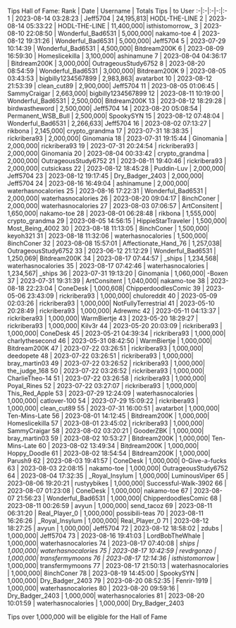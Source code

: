 Tips Hall of Fame:
Rank | Date | Username | Totals Tips | to User
:-|:-|:-|-:|:-
1 | 2023-08-14 03:28:23 | Jeff5704 | 24,195,813| HODL-THE-LINE
2 | 2023-08-14 05:33:22 | HODL-THE-LINE | 11,400,000| isthistomorrow_
3 | 2023-08-10 22:08:50 | Wonderful_Bad6531 | 5,000,000| nakamo-toe
4 | 2023-08-12 19:31:26 | Wonderful_Bad6531 | 5,000,000| Jeff5704
5 | 2023-07-29 10:14:39 | Wonderful_Bad6531 | 4,500,000| Bitdream200K
6 | 2023-08-09 16:59:30 | Homeslicekilla | 3,100,000| ashinamune
7 | 2023-08-04 04:36:17 | Bitdream200K | 3,000,000| OutrageousStudy6752
8 | 2023-08-20 08:54:59 | Wonderful_Bad6531 | 3,000,000| Bitdream200K
9 | 2023-08-05 03:43:53 | bigbilly1234567899 | 2,983,863| avatarbot
10 | 2023-08-12 21:53:39 | clean_cut89 | 2,900,000| Jeff5704
11 | 2023-08-05 01:06:45 | SammyCraigar | 2,663,000| bigbilly1234567899
12 | 2023-08-11 10:19:00 | Wonderful_Bad6531 | 2,500,000| Bitdream200K
13 | 2023-08-12 18:29:28 | birdwastheword | 2,500,000| Jeff5704
14 | 2023-08-20 05:08:54 | Permanent_WSB_Bull | 2,500,000| SpookySYN
15 | 2023-08-12 07:48:04 | Wonderful_Bad6531 | 2,266,633| Jeff5704
16 | 2023-08-02 07:13:27 | rikbona | 2,145,000| crypto_grandma
17 | 2023-07-31 18:38:35 | rickribera93 | 2,000,000| Ginomania
18 | 2023-07-31 19:15:44 | Ginomania | 2,000,000| rickribera93
19 | 2023-07-31 20:24:54 | rickribera93 | 2,000,000| Ginomania
20 | 2023-08-04 00:33:42 | crypto_grandma | 2,000,000| OutrageousStudy6752
21 | 2023-08-11 19:40:46 | rickribera93 | 2,000,000| cutsickass
22 | 2023-08-12 18:45:28 | Puddin-Luv | 2,000,000| Jeff5704
23 | 2023-08-12 19:17:45 | Dry_Badger_2403 | 2,000,000| Jeff5704
24 | 2023-08-16 16:49:04 | ashinamune | 2,000,000| waterhasnocalories
25 | 2023-08-16 17:22:31 | Wonderful_Bad6531 | 2,000,000| waterhasnocalories
26 | 2023-08-20 09:04:17 | 8inchConer | 2,000,000| waterhasnocalories
27 | 2023-08-03 07:06:57 | ArtConsitent | 1,650,000| nakamo-toe
28 | 2023-08-01 06:28:48 | rikbona | 1,555,000| crypto_grandma
29 | 2023-08-05 14:56:15 | HippieStarTraveler | 1,500,000| Most_Being_4002
30 | 2023-08-18 11:13:05 | 8inchConer | 1,500,000| keyoh321
31 | 2023-08-18 11:32:06 | waterhasnocalories | 1,500,000| 8inchConer
32 | 2023-08-08 15:57:01 | Affectionate_Hand_76 | 1,257,038| OutrageousStudy6752
33 | 2023-06-12 21:12:29 | Wonderful_Bad6531 | 1,250,069| Bitdream200K
34 | 2023-08-17 07:44:57 | _ships | 1,234,568| waterhasnocalories
35 | 2023-08-17 07:42:46 | waterhasnocalories | 1,234,567| _ships
36 | 2023-07-31 19:13:20 | Ginomania | 1,060,000| -Boxen
37 | 2023-07-31 19:31:39 | ArtConsitent | 1,040,000| nakamo-toe
38 | 2023-08-18 22:23:04 | ConeDesk | 1,000,608| ChipperdoodlesComic
39 | 2023-05-06 23:43:09 | rickribera93 | 1,000,000| chuloreddit
40 | 2023-05-09 02:03:26 | rickribera93 | 1,000,000| NotFullyTerrestrial
41 | 2023-05-10 20:28:49 | rickribera93 | 1,000,000| Adrewmc
42 | 2023-05-11 04:13:37 | rickribera93 | 1,000,000| WarmBiertje
43 | 2023-05-20 18:29:27 | rickribera93 | 1,000,000| Kilv3r
44 | 2023-05-20 20:03:09 | rickribera93 | 1,000,000| ConeDesk
45 | 2023-05-21 04:39:34 | rickribera93 | 1,000,000| charlythesecond
46 | 2023-05-31 08:42:50 | WarmBiertje | 1,000,000| Bitdream200K
47 | 2023-07-22 03:26:51 | rickribera93 | 1,000,000| deedopete
48 | 2023-07-22 03:26:51 | rickribera93 | 1,000,000| bray_martin03
49 | 2023-07-22 03:26:52 | rickribera93 | 1,000,000| the_judge_168
50 | 2023-07-22 03:26:52 | rickribera93 | 1,000,000| CharlieTheo-14
51 | 2023-07-22 03:26:58 | rickribera93 | 1,000,000| Poyal_Rines
52 | 2023-07-22 03:27:07 | rickribera93 | 1,000,000| This_Red_Apple
53 | 2023-07-29 12:24:09 | waterhasnocalories | 1,000,000| catlover-100
54 | 2023-07-29 15:09:22 | rickribera93 | 1,000,000| clean_cut89
55 | 2023-07-31 16:00:51 | avatarbot | 1,000,000| Ten-Mins-Late
56 | 2023-08-01 14:12:45 | Bitdream200K | 1,000,000| Homeslicekilla
57 | 2023-08-01 23:45:02 | rickribera93 | 1,000,000| SammyCraigar
58 | 2023-08-02 03:20:21 | GooderZBK | 1,000,000| bray_martin03
59 | 2023-08-02 10:53:27 | Bitdream200K | 1,000,000| Ten-Mins-Late
60 | 2023-08-02 13:49:34 | Bitdream200K | 1,000,000| Hoppy_Doodle
61 | 2023-08-02 18:54:54 | Bitdream200K | 1,000,000| Parush9
62 | 2023-08-03 19:41:57 | ConeDesk | 1,000,000| 0-Give-a-fucks
63 | 2023-08-03 22:08:15 | nakamo-toe | 1,000,000| OutrageousStudy6752
64 | 2023-08-04 17:32:35 | _Royal_Insylum | 1,000,000| LuminousViper
65 | 2023-08-06 19:20:21 | rustyybikes | 1,000,000| Successful-Walk-3902
66 | 2023-08-07 01:23:08 | ConeDesk | 1,000,000| nakamo-toe
67 | 2023-08-07 21:56:23 | Wonderful_Bad6531 | 1,000,000| ChipperdoodlesComic
68 | 2023-08-11 00:26:59 | avyun | 1,000,000| send_tacoz
69 | 2023-08-11 06:31:20 | Real_Player_0 | 1,000,000| possibili-teas
70 | 2023-08-11 16:26:26 | _Royal_Insylum | 1,000,000| Real_Player_0
71 | 2023-08-12 18:27:25 | avyun | 1,000,000| Jeff5704
72 | 2023-08-12 18:58:02 | zdubs | 1,000,000| Jeff5704
73 | 2023-08-16 19:41:03 | LordBobTheWhale | 1,000,000| waterhasnocalories
74 | 2023-08-17 07:40:08 | _ships | 1,000,000| waterhasnocalories
75 | 2023-08-17 10:42:59 | revdrgonzo | 1,000,000| transfermymoons
76 | 2023-08-17 12:14:36 | isthistomorrow_ | 1,000,000| transfermymoons
77 | 2023-08-17 21:50:13 | waterhasnocalories | 1,000,000| 8inchConer
78 | 2023-08-19 14:45:00 | SpookySYN | 1,000,000| Dry_Badger_2403
79 | 2023-08-20 08:52:35 | Fenrir-1919 | 1,000,000| waterhasnocalories
80 | 2023-08-20 09:59:16 | Dry_Badger_2403 | 1,000,000| waterhasnocalories
81 | 2023-08-20 10:01:59 | waterhasnocalories | 1,000,000| Dry_Badger_2403

Tips over 1,000,000 will be eligible for the Hall of Fame
